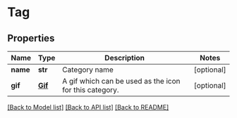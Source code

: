 # Tag

## Properties
Name | Type | Description | Notes
------------ | ------------- | ------------- | -------------
**name** | **str** | Category name | [optional] 
**gif** | [**Gif**](Gif.md) | A gif which can be used as the icon for this category. | [optional] 

[[Back to Model list]](../README.md#documentation-for-models) [[Back to API list]](../README.md#documentation-for-api-endpoints) [[Back to README]](../README.md)


